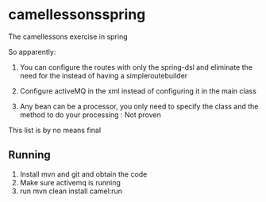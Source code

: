 camellessonsspring
==================

The camellessons exercise in spring

So apparently:

1. You can configure the routes with only the spring-dsl and eliminate the need for the instead of having a simpleroutebuilder

2. Configure  activeMQ in the xml instead of configuring it in the main class

3. Any bean can be a processor, you only need to specify the class and the method to do your processing : Not proven

This list is by no means final

Running
-------
1. Install mvn and git and obtain the code
2. Make sure activemq is running
3. run mvn clean install camel:run
